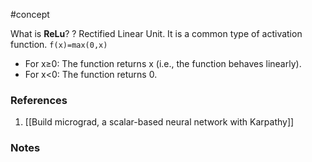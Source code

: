#concept

What is **ReLu**?
?
Rectified Linear Unit. It is a common type of activation function.
`f(x)=max(0,x)`
- For x≥0: The function returns x (i.e., the function behaves linearly).
- For x<0: The function returns 0.
<!--LEARN:jpI9s8J4-->

### References
1. [[Build micrograd, a scalar-based neural network with Karpathy]]

### Notes




